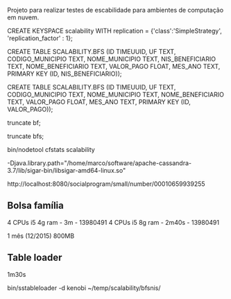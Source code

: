 Projeto para realizar testes de escabilidade para ambientes de computação em nuvem.

CREATE KEYSPACE scalability WITH replication = {'class':'SimpleStrategy', 'replication_factor' : 1};


CREATE TABLE SCALABILITY.BFS (ID TIMEUUID,
                 UF TEXT,
                 CODIGO_MUNICIPIO TEXT,
                 NOME_MUNICIPIO TEXT,
                 NIS_BENEFICIARIO TEXT,
                 NOME_BENEFICIARIO TEXT,
                 VALOR_PAGO FLOAT,
                 MES_ANO TEXT,
                 PRIMARY KEY (ID, NIS_BENEFICIARIO));
                 
                 
CREATE TABLE SCALABILITY.BFS (ID TIMEUUID,
                 UF TEXT,
                 CODIGO_MUNICIPIO TEXT,
                 NOME_MUNICIPIO TEXT,
                 NOME_BENEFICIARIO TEXT,
                 VALOR_PAGO FLOAT,
                 MES_ANO TEXT,
                 PRIMARY KEY (ID, VALOR_PAGO));
                 
                 
truncate bf;

truncate bfs;

bin/nodetool cfstats scalability

-Djava.library.path="/home/marco/software/apache-cassandra-3.7/lib/sigar-bin/libsigar-amd64-linux.so"

http://localhost:8080/socialprogram/small/number/00010659939255

## Bolsa família
4 CPUs i5 4g ram - 3m - 13980491
4 CPUs i5 8g ram - 2m40s - 13980491


1 mês (12/2015) 800MB

## Table loader

1m30s

bin/sstableloader -d kenobi ~/temp/scalability/bfsnis/

